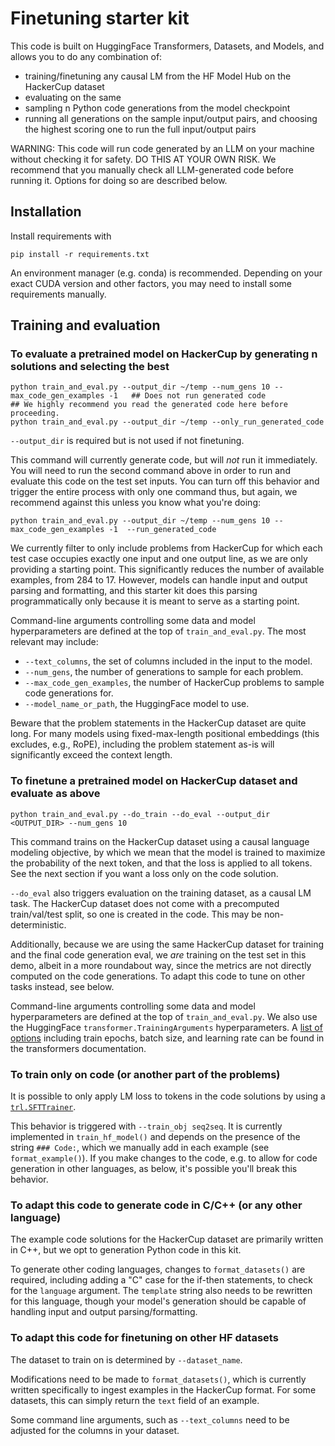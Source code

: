 # Finetuning starter kit

This code is built on HuggingFace Transformers, Datasets, and Models, and allows you to do any combination of:
- training/finetuning any causal LM from the HF Model Hub on the HackerCup dataset
- evaluating on the same
- sampling n Python code generations from the model checkpoint
- running all generations on the sample input/output pairs, and choosing the highest scoring one to run the full input/output pairs

WARNING: This code will run code generated by an LLM on your machine without checking it for safety. DO THIS AT YOUR OWN RISK. We recommend that you manually check all LLM-generated code before running it. Options for doing so are described below.

## Installation

Install requirements with
```
pip install -r requirements.txt
```
An environment manager (e.g. conda) is recommended. Depending on your exact CUDA version and other factors, you may need to install some requirements manually.

## Training and evaluation

### To evaluate a pretrained model on HackerCup by generating n solutions and selecting the best

```
python train_and_eval.py --output_dir ~/temp --num_gens 10 --max_code_gen_examples -1   ## Does not run generated code
## We highly recommend you read the generated code here before proceeding.
python train_and_eval.py --output_dir ~/temp --only_run_generated_code 
```
`--output_dir` is required but is not used if not finetuning.

This command will currently generate code, but will *not* run it immediately. You will need to run the second command above in order to run and evaluate this code on the test set inputs. You can turn off this behavior and trigger the entire process with only one command thus, but again, we recommend against this unless you know what you're doing:

```
python train_and_eval.py --output_dir ~/temp --num_gens 10 --max_code_gen_examples -1  --run_generated_code 
```

We currently filter to only include problems from HackerCup for which each test case occupies
exactly one input and one output line, as we are only providing a starting point. This significantly
reduces the number of available examples, from 284 to 17. However, models can handle input and output parsing and formatting, and this starter kit does this parsing programmatically only because it is meant to serve as a starting point.

Command-line arguments controlling some data and model hyperparameters are defined at the top of
`train_and_eval.py`. The most relevant may include:
-  `--text_columns`, the set of columns included in the input to the model.
-  `--num_gens`, the number of generations to sample for each problem.
-  `--max_code_gen_examples`, the number of HackerCup problems to sample code generations for.
-  `--model_name_or_path`, the HuggingFace model to use. 

Beware that the problem statements in the HackerCup dataset are quite long. For many models using fixed-max-length positional embeddings (this excludes, e.g., RoPE), including the problem statement as-is will significantly exceed the context length.

### To finetune a pretrained model on HackerCup dataset and evaluate as above

```
python train_and_eval.py --do_train --do_eval --output_dir <OUTPUT_DIR> --num_gens 10
```
This command trains on the HackerCup dataset using a causal language modeling objective, by which we mean
that the model is trained to maximize the probability of the next token, and that the loss is applied to
all tokens. See the next section if you want a loss only on the code solution.

`--do_eval` also triggers evaluation on the training dataset, as a causal LM task. The HackerCup dataset
does not come with a precomputed train/val/test split, so one is created in the code. This may be non-deterministic.

Additionally, because we are using the same HackerCup dataset for training and the final code generation eval,
we *are* training on the test set in this demo, albeit in a more roundabout way, since the metrics are not directly computed on the code generations. To adapt this code to tune on other tasks instead, see below.

Command-line arguments controlling some data and model hyperparameters are defined at the top of
`train_and_eval.py`. We also use the HuggingFace `transformer.TrainingArguments` hyperparameters. A 
[list of options](https://huggingface.co/docs/transformers/en/main_classes/trainer#transformers.TrainingArguments)
including train epochs, batch size, and learning rate can be found in the transformers documentation.


### To train only on code (or another part of the problems)

It is possible to only apply LM loss to tokens in the code solutions by using a
[`trl.SFTTrainer`](https://huggingface.co/docs/trl/main/en/sft_trainer#trl.SFTTrainer).

This behavior is triggered with `--train_obj seq2seq`. It is currently implemented in `train_hf_model()` and depends on the presence of the string `### Code:`, which we manually add in each example (see `format_example()`). If you make changes to the code, e.g. to allow for code generation in other languages, as below, it's possible you'll break this behavior.

### To adapt this code to generate code in C/C++ (or any other language)

The example code solutions for the HackerCup dataset are primarily written in C++, but we opt to generation
Python code in this kit.

To generate other coding languages, changes to `format_datasets()` are required,
including adding a "C" case for the if-then statements, to check for the `language` argument.
The `template` string also needs to be rewritten for this language, though
your model's generation should be capable of handling input and output parsing/formatting.

### To adapt this code for finetuning on other HF datasets

The dataset to train on is determined by `--dataset_name`.

Modifications need to be made to `format_datasets()`, which is currently written
specifically to ingest examples in the HackerCup format. For some datasets, this can
simply return the `text` field of an example.

Some command line arguments, such as `--text_columns` need to be adjusted for the columns in your dataset.